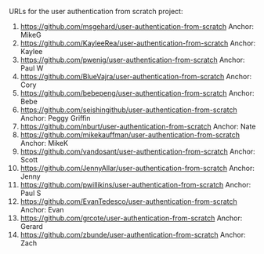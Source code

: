 URLs for the user authentication from scratch project:

1. https://github.com/msgehard/user-authentication-from-scratch Anchor: MikeG
1. https://github.com/KayleeRea/user-authentication-from-scratch Anchor: Kaylee
1. https://github.com/pwenig/user-authentication-from-scratch Anchor: Paul W
1. https://github.com/BlueVajra/user-authentication-from-scratch Anchor: Cory
1. https://github.com/bebepeng/user-authentication-from-scratch Anchor: Bebe
1. https://github.com/seishingithub/user-authentication-from-scratch Anchor: Peggy Griffin
1. https://github.com/nburt/user-authentication-from-scratch Anchor: Nate
1. https://github.com/mikekauffman/user-authentication-from-scratch Anchor: MikeK
1. https://github.com/vandosant/user-authentication-from-scratch Anchor: Scott
1. https://github.com/JennyAllar/user-authentication-from-scratch Anchor: Jenny
1. https://github.com/pwillikins/user-authentication-from-scratch Anchor: Paul S
1. https://github.com/EvanTedesco/user-authentication-from-scratch Anchor: Evan
1. https://github.com/grcote/user-authentication-from-scratch Anchor: Gerard
1. https://github.com/zbunde/user-authentication-from-scratch Anchor: Zach
